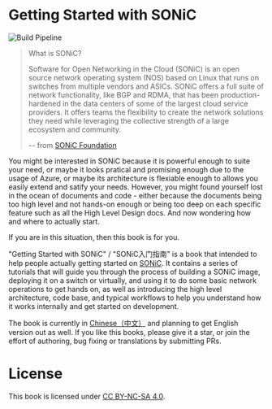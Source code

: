 # Getting Started with SONiC

![Build Pipeline](https://img.shields.io/github/actions/workflow/status/r12f/sonic-book/mdbook.yml)

> What is SONiC?
> 
> Software for Open Networking in the Cloud (SONiC) is an open source network operating system (NOS) based on Linux that runs on switches from multiple vendors and ASICs. SONiC offers a full suite of network functionality, like BGP and RDMA, that has been production-hardened in the data centers of some of the largest cloud service providers. It offers teams the flexibility to create the network solutions they need while leveraging the collective strength of a large ecosystem and community.
> 
> -- from [SONiC Foundation](https://sonicfoundation.dev/)

You might be interested in SONiC because it is powerful enough to suite your need, or maybe it looks pratical and promising enough due to the usage of Azure, or maybe its architecture is flexiable enough to allows you easily extend and satify your needs. However, you might found yourself lost in the ocean of documents and code - either because the documents being too high level and not hands-on enough or being too deep on each specific feature such as all the High Level Design docs. And now wondering how and where to actually start.

If you are in this situation, then this book is for you.

"Getting Started with SONiC" / "SONiC入门指南" is a book that intended to help people actually getting started on [SONiC](https://sonicfoundation.dev/). It contains a series of tutorials that will guide you through the process of building a SONiC image, deploying it on a switch or virtually, and using it to do some basic network operations to get hands on, as well as introducing the high level architecture, code base, and typical workflows to help you understand how it works internally and get started on development.

The book is currently in [Chinese（中文）](https://r12f.com/sonic-book) and planning to get English version out as well. If you like this books, please give it a star, or join the effort of authoring, bug fixing or translations by submitting PRs.

# License

This book is licensed under [CC BY-NC-SA 4.0](https://creativecommons.org/licenses/by-nc-sa/4.0/).